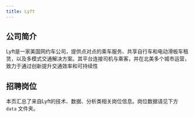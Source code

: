 ```yaml
---
title: Lyft
---
```


## 公司简介
Lyft是一家美国网约车公司，提供点对点的乘车服务、共享自行车和电动滑板车租赁，以及多模式交通解决方案。其平台连接司机与乘客，并在北美多个城市运营，致力于通过创新提升交通效率和可持续性

## 招聘岗位
本页汇总了来自Lyft的技术、数据、分析类相关岗位信息。岗位数据请见下方 `data` 文件夹。
